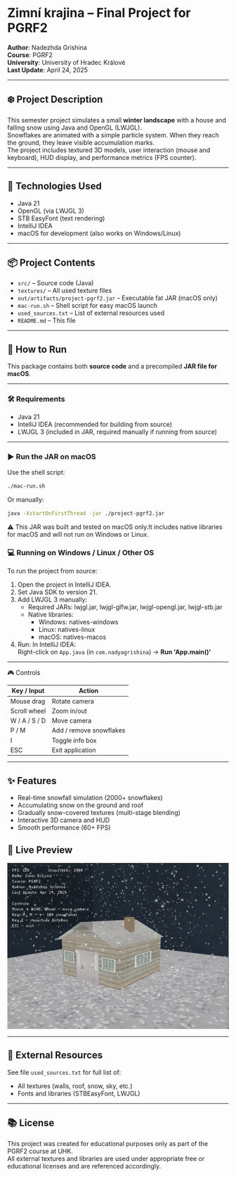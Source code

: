 # Zimní krajina – Final Project for PGRF2

**Author**: Nadezhda Grishina  
**Course**: PGRF2  
**University**: University of Hradec Králové  
**Last Update**: April 24, 2025

---

## ❄️ Project Description

This semester project simulates a small **winter landscape** with a house and falling snow using Java and OpenGL (LWJGL).  
Snowflakes are animated with a simple particle system. When they reach the ground, they leave visible accumulation marks.  
The project includes textured 3D models, user interaction (mouse and keyboard), HUD display, and performance metrics (FPS counter).

---

## 🧩 Technologies Used

- Java 21
- OpenGL (via LWJGL 3)
- STB EasyFont (text rendering)
- IntelliJ IDEA
- macOS for development (also works on Windows/Linux)

---

## 📦 Project Contents

- `src/` – Source code (Java)
- `textures/` – All used texture files
- `out/artifacts/project-pgrf2.jar` – Executable fat JAR (macOS only)
- `mac-run.sh` – Shell script for easy macOS launch
- `used_sources.txt` – List of external resources used
- `README.md` – This file

---

## 🚀 How to Run

This package contains both **source code** and a precompiled **JAR file for macOS**.

---

### 🛠 Requirements

- Java 21
- IntelliJ IDEA (recommended for building from source)
- LWJGL 3 (included in JAR, required manually if running from source)

---

### ▶️ Run the JAR on macOS

Use the shell script:

```bash
./mac-run.sh
```
Or manually:
```bash
java -XstartOnFirstThread -jar ./project-pgrf2.jar
```
⚠️ This JAR was built and tested on macOS only.It includes native libraries for macOS and will not run on Windows or Linux.

### 💻 Running on Windows / Linux / Other OS

To run the project from source:

1. Open the project in IntelliJ IDEA.
2. Set Java SDK to version 21.
3. Add LWJGL 3 manually:
    - Required JARs: lwjgl.jar, lwjgl-glfw.jar, lwjgl-opengl.jar, lwjgl-stb.jar
    - Native libraries:
        - Windows: natives-windows
        - Linux: natives-linux
        - macOS: natives-macos
4. Run:
   In IntelliJ IDEA:  
   Right-click on `App.java` (in `com.nadyagrishina`) → **Run 'App.main()'**

---

🎮 Controls

| Key / Input    | Action                  |
|----------------|-------------------------|
| Mouse drag     | Rotate camera           |
| Scroll wheel   | Zoom in/out             |
| W / A / S / D  | Move camera             |
| P / M          | Add / remove snowflakes |
| I              | Toggle info box         |
| ESC            | Exit application        |

---

## ✨ Features
- Real-time snowfall simulation (2000+ snowflakes)
- Accumulating snow on the ground and roof
- Gradually snow-covered textures (multi-stage blending)
- Interactive 3D camera and HUD
- Smooth performance (60+ FPS)

## 📸 Live Preview

![Live Preview](screenshots/preview.png)

---

## 📄 External Resources

See file `used_sources.txt` for full list of:

- All textures (walls, roof, snow, sky, etc.)
- Fonts and libraries (STBEasyFont, LWJGL)

---

## 📚 License

This project was created for educational purposes only as part of the PGRF2 course at UHK.  
All external textures and libraries are used under appropriate free or educational licenses and are referenced accordingly.
